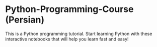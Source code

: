 # Python-Programming-Course (Persian)
This is a Python programming tutorial.
Start learning Python with these interactive notebooks that will help you learn fast and easy! 
